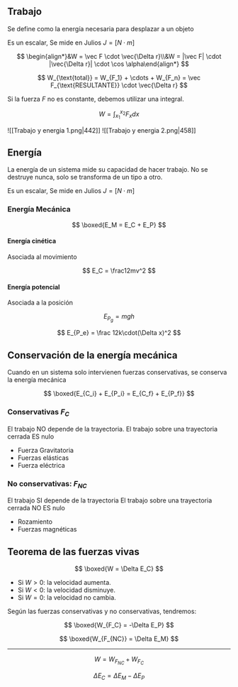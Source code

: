 ## Trabajo

Se define como la energía necesaria para desplazar a un objeto

Es un escalar, Se mide en Julios $J = [N\cdot m]$

$$
\begin{align*}&W = \vec F \cdot \vec{\Delta r}\\&W = |\vec F| \cdot |\vec{\Delta r}| \cdot \cos \alpha\end{align*}
$$

$$
W_{\text{total}} = W_{F_1} + \cdots + W_{F_n} = \vec F_{\text{RESULTANTE}} \cdot \vec{\Delta r}
$$

Si la fuerza $F$ no es constante, debemos utilizar una integral.

$$
\displaystyle W = \int_{x_1}^{x_2} F_x dx
$$

![[Trabajo y energia 1.png|442]] ![[Trabajo y energia 2.png|458]]

## Energía

La energía de un sistema mide su capacidad de hacer trabajo. No se destruye nunca, solo se transforma de un tipo a otro.

Es un escalar, Se mide en Julios $J = [N\cdot m]$

### Energía Mecánica

$$
\boxed{E_M = E_C + E_P}
$$

#### Energía cinética

Asociada al movimiento

$$
E_C = \frac12mv^2
$$

#### Energía potencial

Asociada a la posición

$$
E_{P_g} = mgh
$$

$$
E_{P_e} = \frac 12k\cdot(\Delta x)^2
$$

## Conservación de la energía mecánica

Cuando en un sistema solo intervienen fuerzas conservativas, se conserva la energía mecánica

$$
\boxed{E_{C_i} + E_{P_i}  = E_{C_f} + E_{P_f}}
$$

### Conservativas $F_C$

El trabajo NO depende de la trayectoria. El trabajo sobre una trayectoria cerrada ES nulo

- Fuerza Gravitatoria
- Fuerzas elásticas
- Fuerza eléctrica

### No conservativas: $F_{NC}$

El trabajo SI depende de la trayectoria El trabajo sobre una trayectoria cerrada NO ES nulo

- Rozamiento
- Fuerzas magnéticas

## Teorema de las fuerzas vivas

$$
\boxed{W = \Delta E_C}
$$

- Si $W > 0$: la velocidad aumenta.
- Si $W < 0$: la velocidad disminuye.
- Si $W = 0$: la velocidad no cambia.

Según las fuerzas conservativas y no conservativas, tendremos:

$$
\boxed{W_{F_C} = -\Delta E_P}
$$

$$
\boxed{W_{F_{NC}} = \Delta E_M}
$$

---

$$
W = W_{F_{NC}} + W_{F_C}
$$

$$
\Delta E_C = \Delta E_M - \Delta E_P
$$
